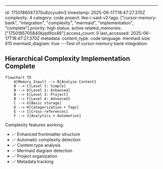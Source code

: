 ---
id: 1750186047370u8zcyudm3
timestamp: 2025-06-17T18:47:27.370Z
complexity: 4
category: code
project: like-i-said-v2
tags: ["cursor-memory-bank", "integration", "complexity", "mermaid", "implementation", "complete"]
priority: high
status: active
related_memories: ["1750185705840kjqd9zx48"]
access_count: 0
last_accessed: 2025-06-17T18:47:27.370Z
metadata:
  content_type: code
  language: mermaid
  size: 615
  mermaid_diagram: true
---Test of cursor-memory-bank integration:

## Hierarchical Complexity Implementation Complete

```mermaid
flowchart TD
    A[Memory Input] --> B{Analyze Content}
    B --> C[Level 1: Simple]
    B --> D[Level 2: Enhanced]
    B --> E[Level 3: Project]
    B --> F[Level 4: Advanced]
    C --> G[Basic storage]
    D --> H[Categorization + Tags]
    E --> I[Cross-references]
    F --> J[Analytics + Automation]
```

Complexity features working:
- ✅ Enhanced frontmatter structure
- ✅ Automatic complexity detection
- ✅ Content type analysis
- ✅ Mermaid diagram detection
- ✅ Project organization
- ✅ Metadata tracking